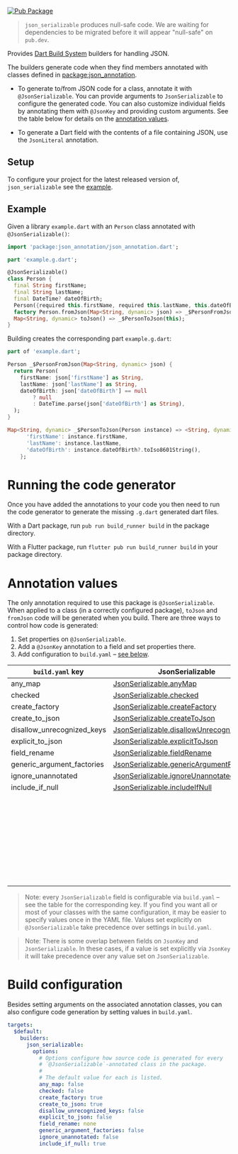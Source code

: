 [![Pub Package](https://img.shields.io/pub/v/json_serializable.svg)](https://pub.dev/packages/json_serializable)

> `json_serializable` produces null-safe code. We are waiting for dependencies
> to be migrated before it will appear "null-safe" on `pub.dev`.

Provides [Dart Build System] builders for handling JSON.

The builders generate code when they find members annotated with classes defined
in [package:json_annotation].

- To generate to/from JSON code for a class, annotate it with
  `@JsonSerializable`. You can provide arguments to `JsonSerializable` to
  configure the generated code. You can also customize individual fields by
  annotating them with `@JsonKey` and providing custom arguments. See the table
  below for details on the [annotation values](#annotation-values).

- To generate a Dart field with the contents of a file containing JSON, use the
  `JsonLiteral` annotation.

## Setup

To configure your project for the latest released version of,
`json_serializable` see the [example].

## Example

Given a library `example.dart` with an `Person` class annotated with
`@JsonSerializable()`:

```dart
import 'package:json_annotation/json_annotation.dart';

part 'example.g.dart';

@JsonSerializable()
class Person {
  final String firstName;
  final String lastName;
  final DateTime? dateOfBirth;
  Person({required this.firstName, required this.lastName, this.dateOfBirth});
  factory Person.fromJson(Map<String, dynamic> json) => _$PersonFromJson(json);
  Map<String, dynamic> toJson() => _$PersonToJson(this);
}
```

Building creates the corresponding part `example.g.dart`:

```dart
part of 'example.dart';

Person _$PersonFromJson(Map<String, dynamic> json) {
  return Person(
    firstName: json['firstName'] as String,
    lastName: json['lastName'] as String,
    dateOfBirth: json['dateOfBirth'] == null
        ? null
        : DateTime.parse(json['dateOfBirth'] as String),
  );
}

Map<String, dynamic> _$PersonToJson(Person instance) => <String, dynamic>{
      'firstName': instance.firstName,
      'lastName': instance.lastName,
      'dateOfBirth': instance.dateOfBirth?.toIso8601String(),
    };
```

# Running the code generator

Once you have added the annotations to your code you then need to run the 
code generator to generate the missing `.g.dart` generated dart files.


With a Dart package, run `pub run build_runner build` in the package directory.

With a Flutter package, run `flutter pub run build_runner build` in your package
directory.

# Annotation values

The only annotation required to use this package is `@JsonSerializable`. When
applied to a class (in a correctly configured package), `toJson` and `fromJson`
code will be generated when you build. There are three ways to control how code
is generated:

1. Set properties on `@JsonSerializable`.
2. Add a `@JsonKey` annotation to a field and set properties there.
3. Add configuration to `build.yaml` – [see below](#build-configuration).

| `build.yaml` key           | JsonSerializable                            | JsonKey                     |
| -------------------------- | ------------------------------------------- | --------------------------- |
| any_map                    | [JsonSerializable.anyMap]                   |                             |
| checked                    | [JsonSerializable.checked]                  |                             |
| create_factory             | [JsonSerializable.createFactory]            |                             |
| create_to_json             | [JsonSerializable.createToJson]             |                             |
| disallow_unrecognized_keys | [JsonSerializable.disallowUnrecognizedKeys] |                             |
| explicit_to_json           | [JsonSerializable.explicitToJson]           |                             |
| field_rename               | [JsonSerializable.fieldRename]              |                             |
| generic_argument_factories | [JsonSerializable.genericArgumentFactories] |                             |
| ignore_unannotated         | [JsonSerializable.ignoreUnannotated]        |                             |
| include_if_null            | [JsonSerializable.includeIfNull]            | [JsonKey.includeIfNull]     |
|                            |                                             | [JsonKey.defaultValue]      |
|                            |                                             | [JsonKey.disallowNullValue] |
|                            |                                             | [JsonKey.fromJson]          |
|                            |                                             | [JsonKey.ignore]            |
|                            |                                             | [JsonKey.name]              |
|                            |                                             | [JsonKey.required]          |
|                            |                                             | [JsonKey.toJson]            |
|                            |                                             | [JsonKey.unknownEnumValue]  |

[JsonSerializable.anyMap]: https://pub.dev/documentation/json_annotation/4.0.1/json_annotation/JsonSerializable/anyMap.html
[JsonSerializable.checked]: https://pub.dev/documentation/json_annotation/4.0.1/json_annotation/JsonSerializable/checked.html
[JsonSerializable.createFactory]: https://pub.dev/documentation/json_annotation/4.0.1/json_annotation/JsonSerializable/createFactory.html
[JsonSerializable.createToJson]: https://pub.dev/documentation/json_annotation/4.0.1/json_annotation/JsonSerializable/createToJson.html
[JsonSerializable.disallowUnrecognizedKeys]: https://pub.dev/documentation/json_annotation/4.0.1/json_annotation/JsonSerializable/disallowUnrecognizedKeys.html
[JsonSerializable.explicitToJson]: https://pub.dev/documentation/json_annotation/4.0.1/json_annotation/JsonSerializable/explicitToJson.html
[JsonSerializable.fieldRename]: https://pub.dev/documentation/json_annotation/4.0.1/json_annotation/JsonSerializable/fieldRename.html
[JsonSerializable.genericArgumentFactories]: https://pub.dev/documentation/json_annotation/4.0.1/json_annotation/JsonSerializable/genericArgumentFactories.html
[JsonSerializable.ignoreUnannotated]: https://pub.dev/documentation/json_annotation/4.0.1/json_annotation/JsonSerializable/ignoreUnannotated.html
[JsonSerializable.includeIfNull]: https://pub.dev/documentation/json_annotation/4.0.1/json_annotation/JsonSerializable/includeIfNull.html
[JsonKey.includeIfNull]: https://pub.dev/documentation/json_annotation/4.0.1/json_annotation/JsonKey/includeIfNull.html
[JsonKey.defaultValue]: https://pub.dev/documentation/json_annotation/4.0.1/json_annotation/JsonKey/defaultValue.html
[JsonKey.disallowNullValue]: https://pub.dev/documentation/json_annotation/4.0.1/json_annotation/JsonKey/disallowNullValue.html
[JsonKey.fromJson]: https://pub.dev/documentation/json_annotation/4.0.1/json_annotation/JsonKey/fromJson.html
[JsonKey.ignore]: https://pub.dev/documentation/json_annotation/4.0.1/json_annotation/JsonKey/ignore.html
[JsonKey.name]: https://pub.dev/documentation/json_annotation/4.0.1/json_annotation/JsonKey/name.html
[JsonKey.required]: https://pub.dev/documentation/json_annotation/4.0.1/json_annotation/JsonKey/required.html
[JsonKey.toJson]: https://pub.dev/documentation/json_annotation/4.0.1/json_annotation/JsonKey/toJson.html
[JsonKey.unknownEnumValue]: https://pub.dev/documentation/json_annotation/4.0.1/json_annotation/JsonKey/unknownEnumValue.html

> Note: every `JsonSerializable` field is configurable via `build.yaml` –
> see the table for the corresponding key.
> If you find you want all or most of your classes with the same configuration,
> it may be easier to specify values once in the YAML file. Values set
> explicitly on `@JsonSerializable` take precedence over settings in
> `build.yaml`.

> Note: There is some overlap between fields on `JsonKey` and
> `JsonSerializable`. In these cases, if a value is set explicitly via `JsonKey`
> it will take precedence over any value set on `JsonSerializable`.  

# Build configuration

Besides setting arguments on the associated annotation classes, you can also
configure code generation by setting values in `build.yaml`.

```yaml
targets:
  $default:
    builders:
      json_serializable:
        options:
          # Options configure how source code is generated for every
          # `@JsonSerializable`-annotated class in the package.
          #
          # The default value for each is listed.
          any_map: false
          checked: false
          create_factory: true
          create_to_json: true
          disallow_unrecognized_keys: false
          explicit_to_json: false
          field_rename: none
          generic_argument_factories: false
          ignore_unannotated: false
          include_if_null: true
```

[example]: https://github.com/google/json_serializable.dart/tree/master/example
[dart build system]: https://github.com/dart-lang/build
[package:json_annotation]: https://pub.dev/packages/json_annotation
